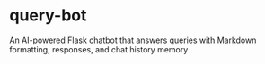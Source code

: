 # query-bot
 An AI-powered Flask chatbot that answers queries with Markdown formatting, responses, and chat history memory
